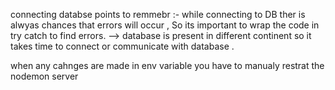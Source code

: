 connecting databse
points to remmebr :-
while connecting to DB ther is alwyas chances that errors will occur , So its important to wrap the code in try catch to find errors.
--> database is present in different continent so it takes time to connect or communicate with database .

when any cahnges are made in env variable you have to manualy restrat the nodemon server 